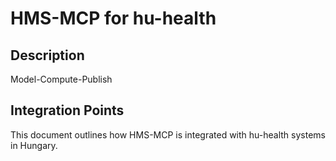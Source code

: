 # HMS-MCP for hu-health

## Description

Model-Compute-Publish

## Integration Points

This document outlines how HMS-MCP is integrated with hu-health systems in Hungary.
